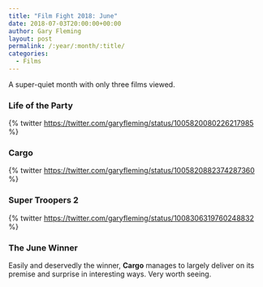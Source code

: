 ```yaml
---
title: "Film Fight 2018: June"
date: 2018-07-03T20:00:00+00:00
author: Gary Fleming
layout: post
permalink: /:year/:month/:title/
categories:
  - Films
---
```


A super-quiet month with only three films viewed.

### Life of the Party

{% twitter https://twitter.com/garyfleming/status/1005820080226217985 %}

### Cargo

{% twitter https://twitter.com/garyfleming/status/1005820882374287360 %}

### Super Troopers 2

{% twitter https://twitter.com/garyfleming/status/1008306319760248832 %}

### The June Winner

Easily and deservedly the winner, **Cargo** manages to largely deliver on its premise and surprise in interesting ways. Very worth seeing.
